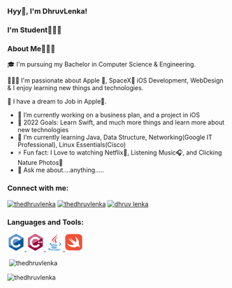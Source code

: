 ### Hyy👋, I'm DhruvLenka! 
### I'm Student🧑🏻‍💻
### About Me🧑🏻‍💻
<p>🎓 I'm pursuing my Bachelor in Computer Science & Engineering.</p>
<p>🧑🏻‍💻 I'm passionate about Apple , SpaceX🚀 iOS Development, WebDesign & I enjoy learning new things and technologies.</p>
<p>💭 I have a dream to Job in Apple.</p>

- 🔭 I’m currently working on a business plan, and a project in iOS
- 🥅 2022 Goals: Learn Swift, and much more things and learn more about new technologies
- 🌱 I’m currently learning Java, Data Structure, Networking(Google IT Professional), Linux Essentials(Cisco)
- ⚡ Fun fact: I Love to watching Netflix🍿, Listening Music🎧, and Clicking Nature Photos📸
- 💬 Ask me about....anything.....

<h3 align="left">Connect with me:</h3>
<p align="left">
<a href="https://twitter.com/thedhruvlenka" target="blank"><img align="center" src="https://raw.githubusercontent.com/rahuldkjain/github-profile-readme-generator/master/src/images/icons/Social/twitter.svg" alt="thedhruvlenka" height="30" width="40" /></a>
<a href="https://linkedin.com/in/thedhruvlenka" target="blank"><img align="center" src="https://raw.githubusercontent.com/rahuldkjain/github-profile-readme-generator/master/src/images/icons/Social/linked-in-alt.svg" alt="thedhruvlenka" height="30" width="40" /></a>
<a href="https://www.youtube.com/c/dhruv lenka" target="blank"><img align="center" src="https://raw.githubusercontent.com/rahuldkjain/github-profile-readme-generator/master/src/images/icons/Social/youtube.svg" alt="dhruv lenka" height="30" width="40" /></a>
</p>

<h3 align="left">Languages and Tools:</h3>
<p align="left"> <a href="https://www.cprogramming.com/" target="_blank" rel="noreferrer"> <img src="https://raw.githubusercontent.com/devicons/devicon/master/icons/c/c-original.svg" alt="c" width="40" height="40"/> </a> <a href="https://www.w3schools.com/cpp/" target="_blank" rel="noreferrer"> <img src="https://raw.githubusercontent.com/devicons/devicon/master/icons/cplusplus/cplusplus-original.svg" alt="cplusplus" width="40" height="40"/> </a> <a href="https://www.java.com" target="_blank" rel="noreferrer"> <img src="https://raw.githubusercontent.com/devicons/devicon/master/icons/java/java-original.svg" alt="java" width="40" height="40"/> </a> <a href="https://developer.apple.com/swift/" target="_blank" rel="noreferrer"> <img src="https://raw.githubusercontent.com/devicons/devicon/master/icons/swift/swift-original.svg" alt="swift" width="40" height="40"/> </a> </p>

<p>&nbsp;<img align="center" src="https://github-readme-stats.vercel.app/api?username=thedhruvlenka&show_icons=true&locale=en" alt="thedhruvlenka" /></p>

<p><img align="center" src="https://github-readme-streak-stats.herokuapp.com/?user=thedhruvlenka&" alt="thedhruvlenka" /></p>

